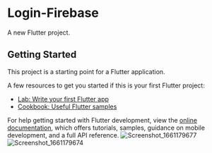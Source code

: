 # Login-Firebase

A new Flutter project.

## Getting Started

This project is a starting point for a Flutter application.

A few resources to get you started if this is your first Flutter project:

- [Lab: Write your first Flutter app](https://docs.flutter.dev/get-started/codelab)
- [Cookbook: Useful Flutter samples](https://docs.flutter.dev/cookbook)

For help getting started with Flutter development, view the
[online documentation](https://docs.flutter.dev/), which offers tutorials,
samples, guidance on mobile development, and a full API reference.
![Screenshot_1661179677](https://user-images.githubusercontent.com/89515740/185950670-9d56d7a5-c4f3-4517-beea-b9bbbae08620.png)
![Screenshot_1661179674](https://user-images.githubusercontent.com/89515740/185950716-3a174892-5e34-4488-b542-622af5cc4ba0.png)
